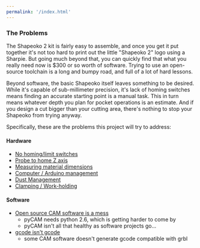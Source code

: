 ```yaml
---
permalink: '/index.html'
---
```


### The Problems

The Shapeoko 2 kit is fairly easy to assemble, and once you get it put together it's not too hard to print out the little "Shapeoko 2" logo using a Sharpie. But going much beyond that, you can quickly find that what you really need now is $300 or so worth of software. Trying to use an open-source toolchain is a long and bumpy road, and full of a lot of hard lessons. 

Beyond software, the basic Shapeoko itself leaves something to be desired. While it's capable of sub-millimeter precision, it's lack of homing switches means finding an accurate starting point is a manual task. This in turn means whatever depth you plan for pocket operations is an estimate. And if you design a cut bigger than your cutting area, there's nothing to stop your Shapeoko from trying anyway.

Specifically, these are the problems this project will try to address:

#### Hardware

* [No homing/limit switches](limit-switches.html)
* [Probe to home Z axis](z-probe.html)
* [Measuring material dimensions](material-dimensions.html)
* [Computer / Arduino management](electronic-management.html)
* [Dust Management](dust-management.html)
* [Clamping / Work-holding](clamping.html)

#### Software

* [Open source CAM software is a mess](cam.html)
  * pyCAM needs python 2.6, which is getting harder to come by
  * pyCAM isn't all that healthy as software projects go...
* [gcode isn't gcode](gcode-processing.html)
  * some CAM software doesn't generate gcode compatible with grbl
